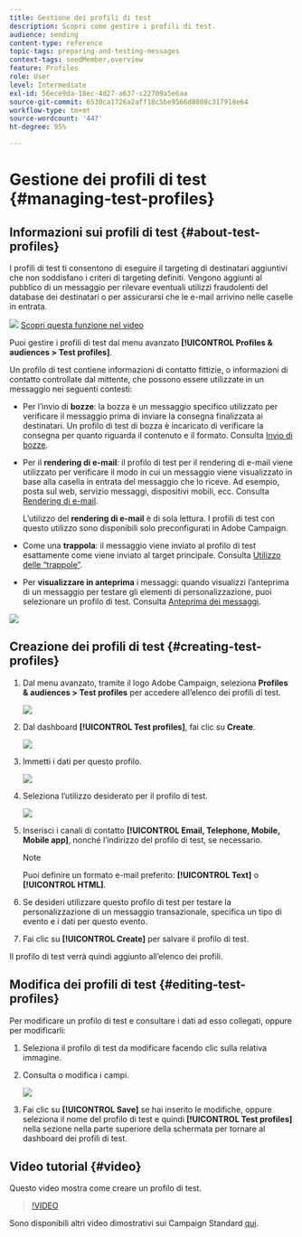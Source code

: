```yaml
---
title: Gestione dei profili di test
description: Scopri come gestire i profili di test.
audience: sending
content-type: reference
topic-tags: preparing-and-testing-messages
context-tags: seedMember,overview
feature: Profiles
role: User
level: Intermediate
exl-id: 56ece9da-18ec-4d27-a637-c22709a5e6aa
source-git-commit: 6530ca1726a2aff18c5be9566d8008c317918e64
workflow-type: tm+mt
source-wordcount: '447'
ht-degree: 95%

---
```


# Gestione dei profili di test {#managing-test-profiles}

## Informazioni sui profili di test {#about-test-profiles}

I profili di test ti consentono di eseguire il targeting di destinatari aggiuntivi che non soddisfano i criteri di targeting definiti. Vengono aggiunti al pubblico di un messaggio per rilevare eventuali utilizzi fraudolenti del database dei destinatari o per assicurarsi che le e-mail arrivino nelle caselle in entrata.

![](assets/do-not-localize/how-to-video.png) [Scopri questa funzione nel video](#video)

Puoi gestire i profili di test dal menu avanzato **[!UICONTROL Profiles & audiences > Test profiles]**.

Un profilo di test contiene informazioni di contatto fittizie, o informazioni di contatto controllate dal mittente, che possono essere utilizzate in un messaggio nei seguenti contesti:

* Per l’invio di **bozze**: la bozza è un messaggio specifico utilizzato per verificare il messaggio prima di inviare la consegna finalizzata ai destinatari. Un profilo di test di bozza è incaricato di verificare la consegna per quanto riguarda il contenuto e il formato. Consulta [Invio di bozze](../../sending/using/sending-proofs.md).
* Per il **rendering di e-mail**: il profilo di test per il rendering di e-mail viene utilizzato per verificare il modo in cui un messaggio viene visualizzato in base alla casella in entrata del messaggio che lo riceve. Ad esempio, posta sul web, servizio messaggi, dispositivi mobili, ecc. Consulta [Rendering di e-mail](../../sending/using/email-rendering.md).

  L’utilizzo del **rendering di e-mail** è di sola lettura. I profili di test con questo utilizzo sono disponibili solo preconfigurati in Adobe Campaign.

* Come una **trappola**: il messaggio viene inviato al profilo di test esattamente come viene inviato al target principale. Consulta [Utilizzo delle “trappole”](../../sending/using/using-traps.md).
* Per **visualizzare in anteprima** i messaggi: quando visualizzi l’anteprima di un messaggio per testare gli elementi di personalizzazione, puoi selezionare un profilo di test. Consulta [Anteprima dei messaggi](/help/sending/using/previewing-messages.md).

![](assets/test_profile.png)

## Creazione dei profili di test {#creating-test-profiles}

1. Dal menu avanzato, tramite il logo Adobe Campaign, seleziona **Profiles &amp; audiences > Test profiles** per accedere all’elenco dei profili di test.

   ![](assets/test_profile_creation_1.png)

1. Dal dashboard **[!UICONTROL Test profiles]**, fai clic su **Create**.

   ![](assets/test_profile_creation_2.png)

1. Immetti i dati per questo profilo.

   ![](assets/test_profile_creation_3.png)

1. Seleziona l’utilizzo desiderato per il profilo di test.

   ![](assets/test_profile_creation_4.png)

1. Inserisci i canali di contatto **[!UICONTROL Email, Telephone, Mobile, Mobile app]**, nonché l’indirizzo del profilo di test, se necessario.

   >[!NOTE]
   >
   >Puoi definire un formato e-mail preferito: **[!UICONTROL Text]** o **[!UICONTROL HTML]**.

1. Se desideri utilizzare questo profilo di test per testare la personalizzazione di un messaggio transazionale, specifica un tipo di evento e i dati per questo evento.
1. Fai clic su **[!UICONTROL Create]** per salvare il profilo di test.

Il profilo di test verrà quindi aggiunto all’elenco dei profili.

## Modifica dei profili di test {#editing-test-profiles}

Per modificare un profilo di test e consultare i dati ad esso collegati, oppure per modificarli:

1. Seleziona il profilo di test da modificare facendo clic sulla relativa immagine.
1. Consulta o modifica i campi.

   ![](assets/test_profile_edit.png)

1. Fai clic su **[!UICONTROL Save]** se hai inserito le modifiche, oppure seleziona il nome del profilo di test e quindi **[!UICONTROL Test profiles]** nella sezione nella parte superiore della schermata per tornare al dashboard dei profili di test.

## Video tutorial {#video}

Questo video mostra come creare un profilo di test.

>[!VIDEO](https://video.tv.adobe.com/v/24094?quality=12)

Sono disponibili altri video dimostrativi sui Campaign Standard [qui](https://experienceleague.adobe.com/docs/campaign-standard-learn/tutorials/overview.html?lang=it).

